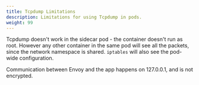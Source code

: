 ```yaml
---
title: Tcpdump Limitations
description: Limitations for using Tcpdump in pods.
weight: 99
---
```


Tcpdump doesn't work in the sidecar pod - the container doesn't run as root. However any other container in the same pod will see all the packets, since the
network namespace is shared. `iptables` will also see the pod-wide configuration.

Communication between Envoy and the app happens on 127.0.0.1, and is not encrypted.
